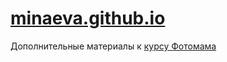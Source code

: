 [minaeva.github.io](http://manaeva.github.io/)
=================

Дополнительные материалы к [курсу Фотомама](http://manaeva.kiev.ua/photomama/)
